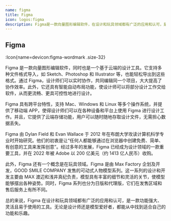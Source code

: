```yaml
---
name: figma
title: Figma
icon: logos:figma
description: Figma是一款向量图形编辑软件，在设计和玩具领域都有广泛的应用和认可，是一款功能强大、灵活且易于使用的工具。无论是设计师还是模型爱好者，都能从中找到适合自己的功能和乐趣。
---
```


## Figma

:Icon{name=devicon:figma-wordmark .size-32}

Figma 是一款向量图形编辑软件，同时也是一个基于云端的设计工具。它支持多种文件格式导入，如 Sketch、Photoshop 和 Illustrator 等，也能轻松导出到这些格式。通过 Figma，设计师们可以实时协作，共同编辑同一个项目，大大提高了协作效率。此外，它还具有智能自动布局功能，使设计师可以将部分设计工作交给软件，从而更流畅、更具可控性地进行设计。

Figma 具有跨平台特性，支持 Mac、Windows 和 Linux 等多个操作系统，并提供了移动端 APP，使得设计师们可以在各种设备和平台上使用 Figma 进行设计工作。并且，它提供了云端存储功能，用户可以随时随地存取设计文件，无需担心数据丢失。

Figma 由 Dylan Field 和 Evan Wallace 于 2012 年在布朗大学攻读计算机科学专业时开始研究。他们的初衷是让“任何人都能够通过在浏览器中创建免费、简单、有创意的工具来发挥创意”。经过多年的发展，Figma 已经成为设计领域的一款重要工具，并在 2022 年被 Adobe 以 200 亿美元（约 1413 亿人民币）收购。

此外，Figma 还有一个概念是在玩具领域。Figma 是由 Max Factory 企划及开发，GOOD SMILE COMPANY 发售的可动式人物模型系列。这一系列的设计和开发主要由 MAX 渡辺和浅井真纪负责，模型具有丰富的细节和灵活的关节，使模型能够摆出各种姿势。同时，Figma 系列也分为日版和代理版，它们在发售区域和售后服务上有所不同。

总的来说，Figma 在设计和玩具领域都有广泛的应用和认可，是一款功能强大、灵活且易于使用的工具。无论是设计师还是模型爱好者，都能从中找到适合自己的功能和乐趣。

